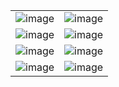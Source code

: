 <table border="0">
 <tr>
    <td><img alt="image" height="auto" src="https://github.com/krystof-cejchan/UPocasi-Android/assets/40124530/64a4a2ff-eb81-4e6c-b52c-0f4537807892" title="předpověď počasí pro Olomouc"/></td>
    <td><img alt="image" height="auto" src="https://github.com/krystof-cejchan/UPocasi-Android/assets/40124530/49cc09ff-d016-4c78-a935-81ac95b051d7" title="předpověď počasí pro Jihlavu" /></td>
 </tr>
 <tr>
    <td><img alt="image" height="auto" src="https://github.com/krystof-cejchan/UPocasi-Android/assets/40124530/c9ce0123-d151-476c-86c3-446f0d221a12" title="úvodní fragment pro Olomouc" />
</td>
    <td><img alt="image" height="auto" src="https://github.com/krystof-cejchan/UPocasi-Android/assets/40124530/ab70fa7c-573a-403f-8ed7-0c0418186dad" title="úvodní fragment pro Olomouc #2"/>
</td>
 </tr>
   <tr>
    <td><img alt="image" height="auto" src="https://github.com/krystof-cejchan/UPocasi-Android/assets/40124530/dbf2d407-85ae-4458-be9c-4d513344f17a" title="úvodní fragment"/>
</td>
    <td><img alt="image" height="auto" src="https://github.com/krystof-cejchan/UPocasi-Android/assets/40124530/4bbd344b-971b-4498-abcd-a2cdd9e5f912" title="aktuální počasí"/>
</td>
 </tr>
   <tr>
    <td><img alt="image" height="auto" src="https://github.com/krystof-cejchan/UPocasi-Android/assets/40124530/56e2feb7-5085-4ce2-8fdd-eae0e89f6e6e" title="načítací obrazovka"/>
</td>
    <td><img alt="image" height="auto" src="https://github.com/krystof-cejchan/UPocasi-Android/assets/40124530/034728cd-9a38-40e7-9124-a6a45defddfc" title="preference"/>
</td>
 </tr>
</table>
